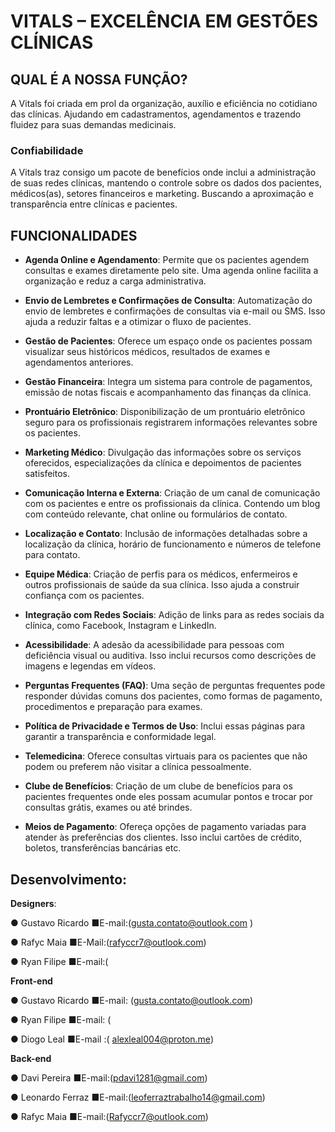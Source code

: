 # VITALS – EXCELÊNCIA EM GESTÕES CLÍNICAS

## QUAL É A NOSSA FUNÇÃO?

A Vitals foi criada em prol da organização, auxílio e eficiência no cotidiano das clínicas. Ajudando em cadastramentos, agendamentos e trazendo fluidez para suas demandas medicinais.

### Confiabilidade

A Vitals traz consigo um pacote de benefícios onde inclui a administração de suas redes clínicas, mantendo o controle sobre os dados dos pacientes, médicos(as), setores financeiros e marketing. Buscando a aproximação e transparência entre clínicas e pacientes.

## FUNCIONALIDADES

- **Agenda Online e Agendamento**: Permite que os pacientes agendem consultas e exames diretamente pelo site. Uma agenda online facilita a organização e reduz a carga administrativa.
  
- **Envio de Lembretes e Confirmações de Consulta**: Automatização do envio de lembretes e confirmações de consultas via e-mail ou SMS. Isso ajuda a reduzir faltas e a otimizar o fluxo de pacientes.
  
- **Gestão de Pacientes**: Oferece um espaço onde os pacientes possam visualizar seus históricos médicos, resultados de exames e agendamentos anteriores.
  
- **Gestão Financeira**: Integra um sistema para controle de pagamentos, emissão de notas fiscais e acompanhamento das finanças da clínica.
  
- **Prontuário Eletrônico**: Disponibilização de um prontuário eletrônico seguro para os profissionais registrarem informações relevantes sobre os pacientes.
  
- **Marketing Médico**: Divulgação das informações sobre os serviços oferecidos, especializações da clínica e depoimentos de pacientes satisfeitos.
  
- **Comunicação Interna e Externa**: Criação de um canal de comunicação com os pacientes e entre os profissionais da clínica. Contendo um blog com conteúdo relevante, chat online ou formulários de contato.
  
- **Localização e Contato**: Inclusão de informações detalhadas sobre a localização da clínica, horário de funcionamento e números de telefone para contato.
  
- **Equipe Médica**: Criação de perfis para os médicos, enfermeiros e outros profissionais de saúde da sua clínica. Isso ajuda a construir confiança com os pacientes.
  
- **Integração com Redes Sociais**: Adição de links para as redes sociais da clínica, como Facebook, Instagram e LinkedIn.
  
- **Acessibilidade**: A adesão da acessibilidade para pessoas com deficiência visual ou auditiva. Isso inclui recursos como descrições de imagens e legendas em vídeos.
  
- **Perguntas Frequentes (FAQ)**: Uma seção de perguntas frequentes pode responder dúvidas comuns dos pacientes, como formas de pagamento, procedimentos e preparação para exames.
  
- **Política de Privacidade e Termos de Uso**: Inclui essas páginas para garantir a transparência e conformidade legal.
  
- **Telemedicina**: Oferece consultas virtuais para os pacientes que não podem ou preferem não visitar a clínica pessoalmente.
  
- **Clube de Benefícios**: Criação de um clube de benefícios para os pacientes frequentes onde eles possam acumular pontos e trocar por consultas grátis, exames ou até brindes.
  
- **Meios de Pagamento**: Ofereça opções de pagamento variadas para atender às preferências dos clientes. Isso inclui cartões de crédito, boletos, transferências bancárias etc.

## Desenvolvimento:

**Designers**:

● Gustavo Ricardo
    ■E-mail:(gusta.contato@outlook.com )
    
 ● Rafyc Maia 
   ■E-Mail:(rafyccr7@outlook.com)
   
  ● Ryan Filipe 
   ■E-mail:(
   
   
  
**Front-end**

● Gustavo Ricardo
  ■E-mail: (gusta.contato@outlook.com)
 
● Ryan Filipe 
  ■E-mail: (
 
● Diogo Leal 
  ■E-mail :( alexleal004@proton.me)

**Back-end**

● Davi Pereira
 ■E-mail:(pdavi1281@gmail.com)

● Leonardo Ferraz
 ■E-mail:(leoferraztrabalho14@gmail.com)

● Rafyc Maia
 ■E-mail:(Rafyccr7@outlook.com)
 
 
